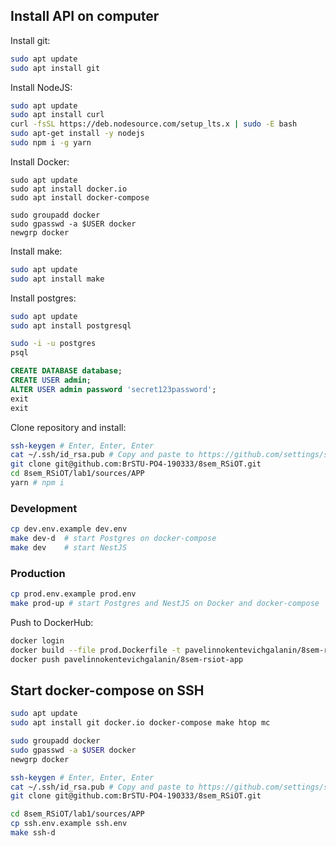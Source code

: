 ## Install API on computer

Install git:

```bash
sudo apt update
sudo apt install git
```

Install NodeJS:

```bash
sudo apt update
sudo apt install curl
curl -fsSL https://deb.nodesource.com/setup_lts.x | sudo -E bash
sudo apt-get install -y nodejs
sudo npm i -g yarn
```

Install Docker:

```
sudo apt update
sudo apt install docker.io
sudo apt install docker-compose

sudo groupadd docker
sudo gpasswd -a $USER docker
newgrp docker
```

Install make:

```bash
sudo apt update
sudo apt install make
```

Install postgres:

```bash
sudo apt update
sudo apt install postgresql
```

```bash
sudo -i -u postgres
psql
```

```sql
CREATE DATABASE database;
CREATE USER admin;
ALTER USER admin password 'secret123password';
exit
exit
```

Clone repository and install:

```bash
ssh-keygen # Enter, Enter, Enter
cat ~/.ssh/id_rsa.pub # Copy and paste to https://github.com/settings/ssh/new
git clone git@github.com:BrSTU-PO4-190333/8sem_RSiOT.git
cd 8sem_RSiOT/lab1/sources/APP
yarn # npm i
```

### Development

```bash
cp dev.env.example dev.env
make dev-d  # start Postgres on docker-compose
make dev    # start NestJS
```

### Production

```bash
cp prod.env.example prod.env
make prod-up # start Postgres and NestJS on Docker and docker-compose
```

Push to DockerHub:

```bash
docker login
docker build --file prod.Dockerfile -t pavelinnokentevichgalanin/8sem-rsiot-app .
docker push pavelinnokentevichgalanin/8sem-rsiot-app
```

## Start docker-compose on SSH

```bash
sudo apt update
sudo apt install git docker.io docker-compose make htop mc

sudo groupadd docker
sudo gpasswd -a $USER docker
newgrp docker
```

```bash
ssh-keygen # Enter, Enter, Enter
cat ~/.ssh/id_rsa.pub # Copy and paste to https://github.com/settings/ssh/new
git clone git@github.com:BrSTU-PO4-190333/8sem_RSiOT.git
```

```bash
cd 8sem_RSiOT/lab1/sources/APP
cp ssh.env.example ssh.env
make ssh-d
```
